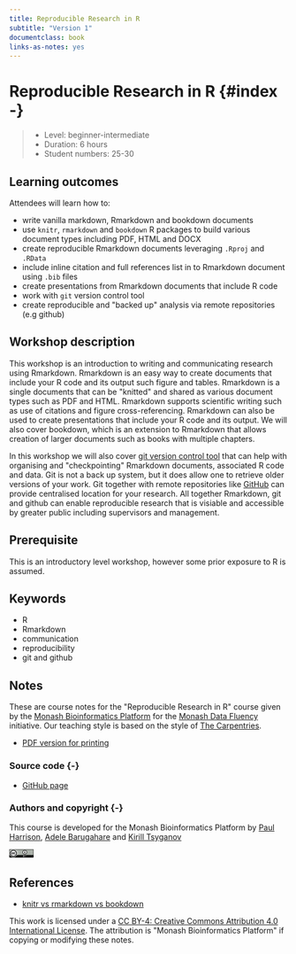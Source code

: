 ```yaml
---
title: Reproducible Research in R
subtitle: "Version 1"
documentclass: book
links-as-notes: yes
---
```


# Reproducible Research in R {#index -}

<!--
<img src="figures/rnaseq.png" width="100%" style="display: block; margin: auto auto auto 0;" />
-->

> - Level: beginner-intermediate
> - Duration: 6 hours
> - Student numbers: 25-30

## Learning outcomes

Attendees will learn how to:

- write vanilla markdown, Rmarkdown and bookdown documents
- use `knitr`, `rmarkdown` and `bookdown` R packages to build various document types including PDF, HTML and DOCX
- create reproducible Rmarkdown documents leveraging `.Rproj` and `.RData`
- include inline citation and full references list in to Rmarkdown document using `.bib` files
- create presentations from Rmarkdown documents that include R code
- work with `git` version control tool
- create reproducible and "backed up" analysis via remote repositories (e.g github)

## Workshop description

This workshop is an introduction to writing and communicating research using Rmarkdown. Rmarkdown is an easy way to create documents that include your R code and its output such figure and tables. Rmarkdown is a single documents that can be "knitted" and shared as various document types such as PDF and HTML. Rmarkdown supports scientific writing such as use of citations and figure cross-referencing. Rmarkdown can also be used to create presentations that include your R code and its output. We will also cover bookdown, which is an extension to Rmarkdown that allows creation of larger documents such as books with multiple chapters.

In this workshop we will also cover [git version control tool](https://git-scm.com/book/en/v1/Getting-Started-About-Version-Control) that can help with organising and "checkpointing" Rmarkdown documents, associated R code and data. Git is not a back up system, but it does allow one to retrieve older versions of your work. Git together with remote repositories like [GitHub](https://github.com) can provide centralised location for your research. All together Rmarkdown, git and github can enable reproducible research that is visiable and accessible by greater public including supervisors and management.

## Prerequisite

This is an introductory level workshop, however some prior exposure to R is assumed.

## Keywords

- R
- Rmarkdown
- communication
- reproducibility
- git and github

## Notes

These are course notes for the "Reproducible Research in R" course given by the [Monash Bioinformatics Platform](https://www.monash.edu/researchinfrastructure/bioinformatics) for the [Monash Data Fluency](https://monashdatafluency.github.io/) initiative. Our teaching style is based on the style of [The Carpentries](https://carpentries.org/).

* [PDF version for printing](https://monashdatafluency.github.io/r-rep-res/Reproducible-Research-in-R.pdf)

### Source code {-}

* [GitHub page](https://github.com/MonashDataFluency/r-rep-res)

### Authors and copyright {-}

This course is developed for the Monash Bioinformatics Platform by [Paul Harrison](mailto:paul.harrison@monash.edu), [Adele Barugahare](mailto:Adele.Barugahare@monash.edu) and [Kirill Tsyganov](mailto:kirill.tsyganov@monash.edu)

<img src="figures/CC-BY.png" width="44" />

## References

- [knitr vs rmarkdown vs bookdown](https://stackoverflow.com/questions/40563479/relationship-between-r-markdown-knitr-pandoc-and-bookdown)

This work is licensed under a [CC BY-4: Creative Commons Attribution 4.0 International License](http://creativecommons.org/licenses/by/4.0/). The attribution is "Monash Bioinformatics Platform" if copying or modifying these notes.
